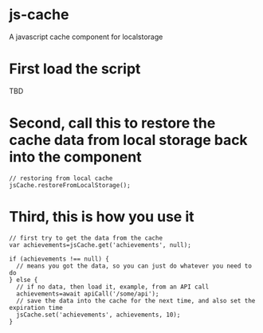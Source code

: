 # js-cache
A javascript cache component for localstorage

# First load the script

TBD

# Second, call this to restore the cache data from local storage back into the component

```
// restoring from local cache
jsCache.restoreFromLocalStorage();
```

# Third, this is how you use it

```
// first try to get the data from the cache
var achievements=jsCache.get('achievements', null);

if (achievements !== null) {
  // means you got the data, so you can just do whatever you need to do
} else {
  // if no data, then load it, example, from an API call
  achievements=await apiCall('/some/api');
  // save the data into the cache for the next time, and also set the expiration time
  jsCache.set('achievements', achievements, 10);
}
```
